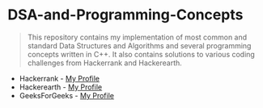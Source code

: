 # DSA-and-Programming-Concepts

>This repository contains my implementation of most common and standard Data Structures and Algorithms and several programming concepts written in C++.
>It also contains solutions to various coding challenges from Hackerrank and Hackerearth.

+ Hackerrank    - [My Profile](https://www.hackerrank.com/barathgopi1699)
+ Hackerearth   - [My Profile](https://www.hackerearth.com/@barath67)
+ GeeksForGeeks - [My Profile](https://auth.geeksforgeeks.org/user/barathgopi1699/practice/)
